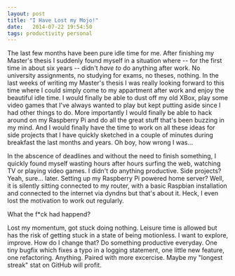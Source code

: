 ```yaml
---
layout: post
title: "I Have Lost my Mojo!"
date:   2014-07-22 19:54:50
tags: productivity personal
---
```


The last few months have been pure idle time for me. After finishing my Master's thesis I suddenly found myself in a situation where -- for the first time in about six years -- didn't *have to* do anything after work. No university assignments, no studying for exams, no theses, nothing. In the last weeks of writing my Master's thesis I was really looking forward to this time where I could simply come to my appartment after work and enjoy the beautiful idle time. I would finally be able to dust off my old XBox, play some video games that I've always wanted to play but kept putting aside since I had other things to do. More importantly I would finally be able to hack around on my Raspberry Pi and do all the great stuff that's been buzzing in my mind. And I would finally have the time to work on all these ideas for side projects that I have quickly sketched in a couple of minutes during breakfast the last months and years. Oh boy, how wrong I was...

In the abscence of deadlines and without the need to finish something, I quickly found myself wasting hours after hours surfing the web, watching TV or playing video games. I didn't do anything productive. Side projects? Yeah, sure... later. Setting up my Raspberry Pi powered home server? Well, it is silently sitting connected to my router, with a basic Raspbian installation and connected to the internet via dyndns but that's about it. Heck, I even lost the motivation to work out regularly.

What the f*ck had happend?

Lost my momentum, got stuck doing nothing. Leisure time is allowed but has the risk of getting stuck in a state of being motionless. I want to explore, improve.
How do I change that? Do something productive everyday. One tiny bugfix which fixes a typo in a logging statement, one little new feature, one refactoring. Anything. Paired with more excercise. Maybe my "longest streak" stat on GitHub will profit.